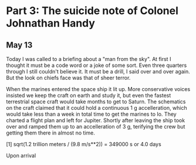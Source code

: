 Part 3: The suicide note of Colonel Johnathan Handy
=======

May 13
--------

Today I was called to a briefing about a "man from the sky". At first I thought it must be a code word or a joke of some sort. Even three quarters through I still couldn't believe it. It must be a drill, I said over and over again. But the look on chiefs face was that of sheer terror.

<!--terrible start, skip to the good stuff-->

When the marines entered the space ship it lit up. More conservative voices insisted we keep the craft on earth and study it, but even the fastest terrestrial space craft would take months to get to Saturn. The schematics on the craft claimed that it could hold a continuous 1 g accelleration, which would take less than a week in total time to get the marines to Io. They charted a flight plan and left for Jupiter. Shortly after leaving the ship took over and ramped them up to an accelleration of 3 g, terifying the crew but getting them there in almost no time.

[1] sqrt(1.2 trillion meters / (9.8 m/s**2)) = 349000 s or 4.0 days

Upon arrival
